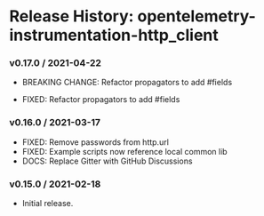 # Release History: opentelemetry-instrumentation-http_client

### v0.17.0 / 2021-04-22

* BREAKING CHANGE: Refactor propagators to add #fields 

* FIXED: Refactor propagators to add #fields 

### v0.16.0 / 2021-03-17

* FIXED: Remove passwords from http.url 
* FIXED: Example scripts now reference local common lib 
* DOCS: Replace Gitter with GitHub Discussions 

### v0.15.0 / 2021-02-18

* Initial release.
